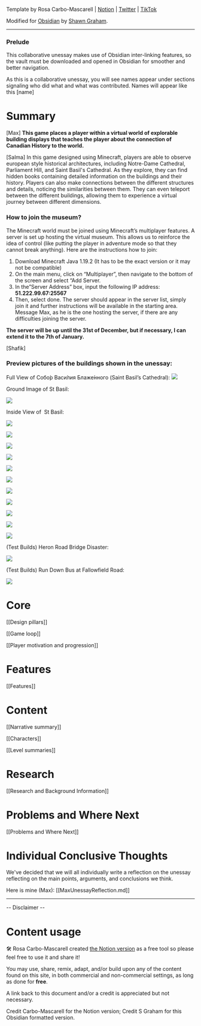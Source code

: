 Template by Rosa Carbo-Mascarell | [Notion](https://glamorous-save-06a.notion.site/Game-design-template-0132383574dd4c2dbff5d14e3a90761c) | [Twitter](https://twitter.com/moreelen) | [TikTok](https://www.tiktok.com/@moreelen)

Modified for [Obsidian](https://obsidian.md) by [Shawn Graham](https://shawngraham.github.io).

---
### **Prelude**

This collaborative unessay makes use of Obsidian inter-linking features, so the vault must be downloaded and opened in Obsidian for smoother and better navigation.

As this is a collaborative unessay, you will see names appear under sections signaling who did what and what was contributed. Names will appear like this [name]

# Summary
[Max]
**This game places a player within a virtual world of explorable building displays that teaches the player about the connection of Canadian History to the world.**

[Salma]
In this game designed using Minecraft, players are able to observe european style historical architectures, including Notre-Dame Cathedral, Parliament Hill, and Saint Basil's Cathedral. As they explore, they can find hidden books containing detailed information on the buildings and their history. Players can also make connections between the different structures and details, noticing the similarities between them. They can even teleport between the different buildings, allowing them to experience a virtual journey between different dimensions.

### How to join the museum?

The Minecraft world must be joined using Minecraft’s multiplayer features. A server is set up hosting the virtual museum. This allows us to reinforce the idea of control (like putting the player in adventure mode so that they cannot break anything). Here are the instructions how to join:

1.  Download Minecraft Java 1.19.2 (It has to be the exact version or it may not be compatible)   
2.  On the main menu, click on “Multiplayer”, then navigate to the bottom of the screen and select “Add Server.
3.  In the”Server Address” box, input the following IP address: **51.222.99.67:25567**
4.  Then, select done. The server should appear in the server list, simply join it and further instructions will be available in the starting area. Message Max, as he is the one hosting the server, if there are any difficulties joining the server.

**The server will be up until the 31st of December, but if necessary, I can extend it to the 7th of January.**

[Shafik]
### **Preview pictures of the buildings shown in the unessay:**

Full View of Собо́р Васи́лия Блаже́нного (Saint Basil’s Cathedral):
![](https://lh3.googleusercontent.com/Vz7ODJ_h-hnYyS_WRgj9lsMLDM3tINRDjY3iJsdolK_whmpgOQqzD7h_uVLdA3NDTiRpwjr4Sf5bh-gDB7O2lZFH8fj_u4NXqyRQ0hvMei9fhn_XhB71rEaQLOEXa5DhQWvKkaVSPrd0qCaUQOfnuw0Kf86oI5rHwA_Sd5TkVeRf2Li7joUhVdx04wspow)

Ground Image of St Basil:

![](https://lh4.googleusercontent.com/KUqLZ0NMiFFyot0G39L-DP2pBcmC9uLG4-nhFqupUkxJ3KIvG5RzdqDgDHqBP8cRbUGNjYwYpxGwQOe1SUxJsuzMfMcuyZ6wAF2BSbaRPBLRPnUdXbIjSEUuRhVlQOjgwqM2PQ-7f6eRCeI9pgY9VPhuoNXTtj30-bJIix11zJUY5UDpA8jz3ZwvbitgNA)

Inside View of  St Basil: 

![](https://lh6.googleusercontent.com/5iy272kfeMpFjFoDH6Vr823PbolIlVyLEkK_avkARQZ6s8TGUNARkOhV7cELab3RV07XzVwpipj2OHUyGkFpqDTxP5azF_Vaw_MZYSfPBIrrO0RoYGAeG9aBWcr2mG1Bg4btoiFsW3aSSukw2HJJRQow9NN259OUppopVy7RBV6FZES0t4MFP1VOluOflQ)

![](https://lh5.googleusercontent.com/uuh9UAenDFxnxWecJZy6oLkd2HPdTxcRQEehyQ5mw8D4FrIGrQgJOLIWyMdCb18G3i_0SMhkIqS837ei38nfqILWM2BDsYGxMpxyfCHDFFLo66NdJPeGg0KNEuBpuXug_0LZWIVPdRIqdshFVpVzLBCAOQX589tYv_wLS6y4ieM_WK2dl0kOlvmvDHRmtw)

![](https://lh4.googleusercontent.com/avHv6VWxgTG86_zaCJgFz8Rz4A4Nkxr3F1-sYQJdGOJaytW2oyoZrXmakAFYBYxvQnsgeHQsUOT4ZEquoYGV2SrcAjipDSCho_cXBZLWPEZmYB_BRbhPkK_rzzgnRY6ApBRqa-VBbRlNqsmeZKBFdBPsx3vN-dWCto8DGsO9KduN83S5NwbxOf0WbKhFSQ)

![](https://lh4.googleusercontent.com/6k0pFMdfDVjVS4QMLeti1_HIBOQNOPbmpFkee_eb5ogS0dRlh3QfZSoV5AzI1jeWrVRVvlfbPW19D1AC1_iVG-duXfrch7GrglgsJHNWI7S1tG5bbtLilFd41TAh3zbUf1CnbPhxiUomsztVlh9IqFQ_A7zpXsCZj5sWnhPp8inykc1KJIKfgZNO1ayorg)

![](https://lh5.googleusercontent.com/SvKcIZw56wKLq6PcJzG8O0LRHSYGY2dhE-9K9ZsTQRDps2Z68g1c6DzSCyQ-v0MvpSnuCdN9ht8AaRr7kXXchMJOANDFbkYAy8-r59AZYMyuojmcCbTVOQIy2J88fBL5JRsLFMEW6Bo1-gmpfnmv7bwIPCwN2wm-WK2khYmfHB_5fOzF5rVX3ObO_7JRvQ)

![](https://lh5.googleusercontent.com/7IE2mjKnJxlDN4KBtnB3ZMzeH6eNMeZRRzElptCUZCWTKw1uab3PTEhnZgLvgYKutu06MF_2oJD-E4KOZv38CcmW4m6IoU80Mg_AeNbl9dQlLdhpcTIBq_QjWtZE0P0Ry3m9qa2O3s8PrgbqyFiWzBzHIb6Oo6pkfwA85NhHXluXliAeEPW-fRvq-wDr2A)

![](https://lh6.googleusercontent.com/1m7RurD5C5VtCnlmhC9SFzAoUYuLbvc_rghjEzIhdfBfTVTfCeNkdPgMjEJ8dAaVVGj8WO1Sq3xyRgQPODnxlyhZbGG9LsglkN50ZHgd04fEj55m2Fh9uFW7bBoRdNhmBPMecwWo_Par_ZMGnVIuzz0OFgzXKYxBxBn1iZuSCQl6cel6XHawcfzy5z-J7w)

![](https://lh4.googleusercontent.com/hrvYVks9W3bcVDflpNXe0iBgr1ym0x2PQ3s9ToI4LL51KWe5DNO5eIQMfuabQHd0xV3zYQ7RLwRz0wQ7VCkoO974FGKZuunH-tNelFCrOpkBDiInGEFINPODqACbNUKrkH8SzW0Fbk4JmkW_DGcNztl8y9A3jO3gjYKSPi88qkMj6J9Z-pBRTIW7FVGyNg)

![](https://lh6.googleusercontent.com/GbN7IzfE4AxPu8qc9Ug2vHRuutFpprvp_PzbTjUrnJxIillMKWZdVgL2pDi4EuC3gOjn3a6exmYqvA0w5Nw3GxxBKMw2vsfUhdbpA_LW6ME5GyMcnwbnIvH8Niv-0lB1kvicI2Q7zphDa9ywg_Md12Yfw7pCtPSIPrN0zpNE07sQAx0ap5wltvS99fH8sw)

![](https://lh3.googleusercontent.com/XKXWfalvQoMJNiZ32bf8u2enzZydKZiTn-MGNttCjBLO0moJ93ihnPmhoRiomu-JUDKuBWLO6gb1J3szorl4S9lKeBCHMOk4oKxsPPpRCHXVPpHx7K0GurRFt3sfsrfVxiIzmvQJQD58XyOiFwQcM7lnkb-376FJQXDDa4kErhtpe8nnlFsQwwzkIuE2MQ)

![](https://lh5.googleusercontent.com/iV4_9HXA04WFs_QXoH6wgINbPOG8cwVcliUDX1KRkvdUHm1T3u1HU8DtcOo4ErFIXtlpxDCLNWD34uTBErLueSR-QJ_BnAC4Ir77hkkBgTWZIyNNY7Bb0smw0VpqsF5YPOjeduHJi12fzRPadBlp56eQ-u1kGxLP0D4Xdupt59H2BOgh15oqb7a7eSZILQ)

(Test Builds) Heron Road Bridge Disaster: 

![](https://lh5.googleusercontent.com/y7LuIk4Xj1Gh11xIahZgJIyube7yaRHI_i56TAOH1UW3akiqgUNCQT6bIL1xdAKsIVi0JdPJ7_N_OGWNsOIVUBMbmkB_WAXKltwhwVV5zFwMmga9VnNXV98khEA4z61hfOxXNh_KHpXyUUsDpqPFASQJ3xvTSaUQTEWdC7oKmjWsoQ1ScGbaUvoQPuWexA)

(Test Builds) Run Down Bus at Fallowfield Road:

![](https://lh5.googleusercontent.com/pmcc0XacnwSucncpGk3YzQlJ9GrQb5oNUGkQdNvHz42MihXjg_daYLr1-hCNpHjLQy2JGVb-LC7I-0_5zi1Hf2efO8-VHomvryDnHojP4ImE0-hIVX5zcIaGoQ0tiYKV8li4qPKEAN6pvKiBo8BYZZjJKwVg5gCKt66_5ojKXy4niOKCqqrkKlbMx3RUIg)

# Core

[[Design pillars]]

[[Game loop]]

[[Player motivation and progression]]

# Features

[[Features]]

# Content

[[Narrative summary]]

[[Characters]]

[[Level summaries]]

# Research

[[Research and Background Information]]

# Problems and Where Next

[[Problems and Where Next]]

# Individual Conclusive Thoughts

We've decided that we will all individually write a reflection on the unessay reflecting on the main points, arguments, and conclusions we think.

Here is mine (Max): [[MaxUnessayReflection.md]]

---

-- Disclaimer --
# Content usage


🛠️ Rosa Carbo-Mascarell created [the Notion version](https://glamorous-save-06a.notion.site/Game-design-template-0132383574dd4c2dbff5d14e3a90761c) as a free tool so please feel free to use it and share it!

You may use, share, remix, adapt, and/or build upon any of the content found on this site, in both commercial and non-commercial settings, as long as done for **free**.

A link back to this document and/or a credit is appreciated but not necessary.

Credit Carbo-Mascarell for the Notion version; Credit S Graham for this Obsidian formatted version.



 